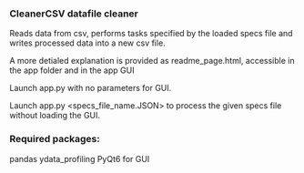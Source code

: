 ### CleanerCSV datafile cleaner
Reads data from csv, performs tasks specified by the loaded specs file and 
writes processed data into a new csv file.

A more detialed explanation is provided as readme_page.html, accessible in
the app folder and in the app GUI 

Launch app.py with no parameters for GUI.

Launch app.py <specs_file_name.JSON> to process the given specs file 
without loading the GUI.

### Required packages:
pandas
ydata_profiling
PyQt6 for GUI